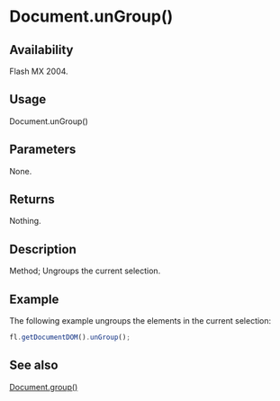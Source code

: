 # Document.unGroup()

## Availability

Flash MX 2004.

## Usage

Document.unGroup()

## Parameters

None.

## Returns

Nothing.

## Description

Method; Ungroups the current selection.

## Example

The following example ungroups the elements in the current selection:

```javascript
fl.getDocumentDOM().unGroup();
```

## See also

[Document.group()](../Document_object/Document90.md)
